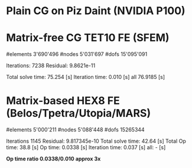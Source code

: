 # Plain CG on Piz Daint (NVIDIA P100)

# Matrix-free CG TET10 FE (SFEM)

#elements 3'690'496 
#nodes 	  5'031'697
#dofs 	 15'095'091

Iterations: 		7238 
Residual: 			9.8621e-11

Total solve time:  	75.254  [s]
Iteration time: 	0.010 	[s]
all  			   	76.9185 [s]

# Matrix-based HEX8 FE (Belos/Tpetra/Utopia/MARS)

#elements 5'000'211
#nodes 	  5'088'448
#dofs 	  15265344

Iterations  		1145 
Residual: 			9.817345e-10
Total solve time:   42.64 	[s]
Total Op time:		38.8    [s]
Op time:			0.0338	[s]
Iteration time:		0.037 	[s]
all:				- 		[s]

**Op time ratio 0.0338/0.010 approx 3x**